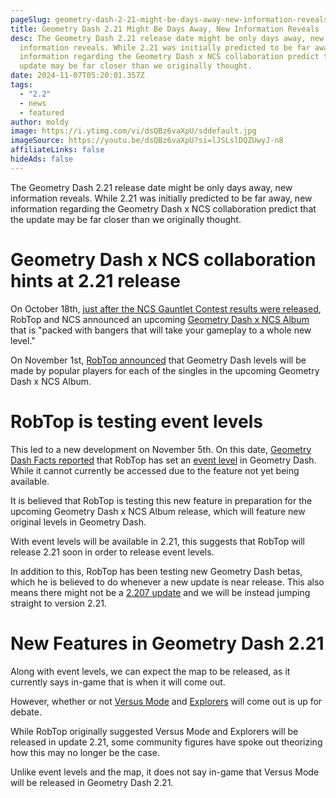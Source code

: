 ```yaml
---
pageSlug: geometry-dash-2-21-might-be-days-away-new-information-reveals
title: Geometry Dash 2.21 Might Be Days Away, New Information Reveals
desc: The Geometry Dash 2.21 release date might be only days away, new
  information reveals. While 2.21 was initially predicted to be far away, new
  information regarding the Geometry Dash x NCS collaboration predict that the
  update may be far closer than we originally thought.
date: 2024-11-07T05:20:01.357Z
tags:
  - "2.2"
  - news
  - featured
author: moldy
image: https://i.ytimg.com/vi/dsQBz6vaXpU/sddefault.jpg
imageSource: https://youtu.be/dsQBz6vaXpU?si=lJSLslDQZUwyJ-n8
affiliateLinks: false
hideAds: false
---
```

The Geometry Dash 2.21 release date might be only days away, new information reveals. While 2.21 was initially predicted to be far away, new information regarding the Geometry Dash x NCS collaboration predict that the update may be far closer than we originally thought.

# Geometry Dash x NCS collaboration hints at 2.21 release

On October 18th, [just after the NCS Gauntlet Contest results were released](/posts/geometry-dash-ncs-gauntlet-contest-all-winners-results/), RobTop and NCS announced an upcoming [Geometry Dash x NCS Album](https://x.com/NCSounds/status/1847231244435706366) that is "packed with bangers that will take your gameplay to a whole new level."

On November 1st, [RobTop announced](https://x.com/RobTopGames) that Geometry Dash levels will be made by popular players for each of the singles in the upcoming Geometry Dash x NCS Album.

# RobTop is testing event levels

This led to a new development on November 5th. On this date, [Geometry Dash Facts reported](https://x.com/gd_facts/status/1853836391727145110) that RobTop has set an [event level](https://www.dashword.net/posts/geometry-dash-2-21-release-date-everything-you-need-to-know/) in Geometry Dash. While it cannot currently be accessed due to the feature not yet being available.

It is believed that RobTop is testing this new feature in preparation for the upcoming Geometry Dash x NCS Album release, which will feature new original levels in Geometry Dash.

With event levels will be available in 2.21, this suggests that RobTop will release 2.21 soon in order to release event levels.

In addition to this, RobTop has been testing new Geometry Dash betas, which he is believed to do whenever a new update is near release. This also means there might not be a [2.207 update](/posts/geometry-dash-2-207-news-multiplayer-click-between-frames-ignore-damage-fix/) and we will be instead jumping straight to version 2.21.

# New Features in Geometry Dash 2.21

Along with event levels, we can expect the map to be released, as it currently says in-game that is when it will come out.

However, whether or not [Versus Mode](/posts/robtop-cancels-geometry-dash-2-2-versus-mode-after-6-years-of-development/) and [Explorers](/posts/explorers-delayed-until-after-geometry-dash-2-2/) will come out is up for debate.

While RobTop originally suggested Versus Mode and Explorers will be released in update 2.21, some community figures have spoke out theorizing how this may no longer be the case.

Unlike event levels and the map, it does not say in-game that Versus Mode will be released in Geometry Dash 2.21.